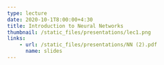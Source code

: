 ```yaml
---
type: lecture
date: 2020-10-1T8:00:00+4:30
title: Introduction to Neural Networks
thumbnail: /static_files/presentations/lec1.png
links: 
    - url: /static_files/presentations/NN (2).pdf
      name: slides
---
```


